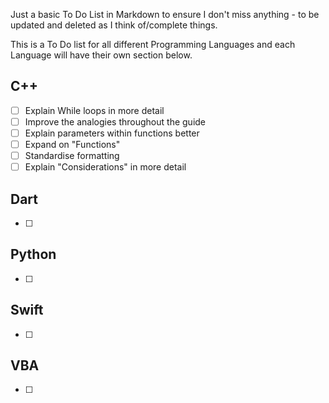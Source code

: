 Just a basic To Do List in Markdown to ensure I don't miss anything - to be updated and deleted as I think of/complete things.

This is a To Do list for all different Programming Languages and each Language will have their own section below.

## C++
- [ ] Explain While loops in more detail
- [ ] Improve the analogies throughout the guide
- [ ] Explain parameters within functions better
- [ ] Expand on "Functions"
- [ ] Standardise formatting
- [ ] Explain "Considerations" in more detail

## Dart
- [ ]

## Python
- [ ]

## Swift
- [ ]

## VBA
- [ ] 
